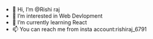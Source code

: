 - 👋 Hi, I’m @Rishi raj   
- 👀 I’m interested in Web Devlopment
- 🌱 I’m currently learning React
- 📫 You can reach me from insta account:rishiraj_6791
